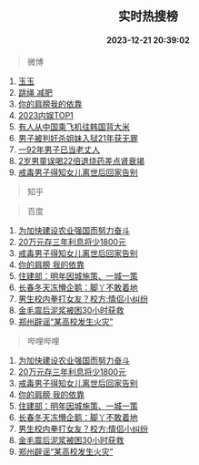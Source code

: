<div align="center"><h2>实时热搜榜</h2><h4>2023-12-21 20:39:02</h4></div>

> 微博  

1. [玉玉](https://s.weibo.com/weibo?q=%E7%8E%89%E7%8E%89&t=31&band_rank=1&Refer=top)<br />
2. [跳绳 减肥](https://s.weibo.com/weibo?q=%E8%B7%B3%E7%BB%B3%20%E5%87%8F%E8%82%A5&t=31&band_rank=2&Refer=top)<br />
3. [你的肩膀我的依靠](https://s.weibo.com/weibo?q=%23%E4%BD%A0%E7%9A%84%E8%82%A9%E8%86%80%E6%88%91%E7%9A%84%E4%BE%9D%E9%9D%A0%23&t=31&band_rank=3&Refer=top)<br />
4. [2023内娱TOP1](https://s.weibo.com/weibo?q=%232023%E5%86%85%E5%A8%B1TOP1%23&t=31&band_rank=4&Refer=top)<br />
5. [有人从中国乘飞机往韩国背大米](https://s.weibo.com/weibo?q=%23%E6%9C%89%E4%BA%BA%E4%BB%8E%E4%B8%AD%E5%9B%BD%E4%B9%98%E9%A3%9E%E6%9C%BA%E5%BE%80%E9%9F%A9%E5%9B%BD%E8%83%8C%E5%A4%A7%E7%B1%B3%23&t=31&band_rank=5&Refer=top)<br />
6. [男子被判奸杀姐妹入狱21年获无罪](https://s.weibo.com/weibo?q=%23%E7%94%B7%E5%AD%90%E8%A2%AB%E5%88%A4%E5%A5%B8%E6%9D%80%E5%A7%90%E5%A6%B9%E5%85%A5%E7%8B%B121%E5%B9%B4%E8%8E%B7%E6%97%A0%E7%BD%AA%23&t=31&band_rank=6&Refer=top)<br />
7. [一92年男子已当老丈人](https://s.weibo.com/weibo?q=%23%E4%B8%8092%E5%B9%B4%E7%94%B7%E5%AD%90%E5%B7%B2%E5%BD%93%E8%80%81%E4%B8%88%E4%BA%BA%23&t=31&band_rank=7&Refer=top)<br />
8. [2岁男童误喝22倍退烧药差点肾衰竭](https://s.weibo.com/weibo?q=%232%E5%B2%81%E7%94%B7%E7%AB%A5%E8%AF%AF%E5%96%9D22%E5%80%8D%E9%80%80%E7%83%A7%E8%8D%AF%E5%B7%AE%E7%82%B9%E8%82%BE%E8%A1%B0%E7%AB%AD%23&t=31&band_rank=8&Refer=top)<br />
9. [戒毒男子得知女儿离世后回家告别](https://s.weibo.com/weibo?q=%23%E6%88%92%E6%AF%92%E7%94%B7%E5%AD%90%E5%BE%97%E7%9F%A5%E5%A5%B3%E5%84%BF%E7%A6%BB%E4%B8%96%E5%90%8E%E5%9B%9E%E5%AE%B6%E5%91%8A%E5%88%AB%23&t=31&band_rank=9&Refer=top)<br />

> 知乎  


> 百度  

1. [为加快建设农业强国而努力奋斗](https://www.baidu.com/s?wd=%E4%B8%BA%E5%8A%A0%E5%BF%AB%E5%BB%BA%E8%AE%BE%E5%86%9C%E4%B8%9A%E5%BC%BA%E5%9B%BD%E8%80%8C%E5%8A%AA%E5%8A%9B%E5%A5%8B%E6%96%97&sa=fyb_news&rsv_dl=fyb_news)<br />
2. [20万元存三年利息将少1800元](https://www.baidu.com/s?wd=20%E4%B8%87%E5%85%83%E5%AD%98%E4%B8%89%E5%B9%B4%E5%88%A9%E6%81%AF%E5%B0%86%E5%B0%911800%E5%85%83&sa=fyb_news&rsv_dl=fyb_news)<br />
3. [戒毒男子得知女儿离世后回家告别](https://www.baidu.com/s?wd=%E6%88%92%E6%AF%92%E7%94%B7%E5%AD%90%E5%BE%97%E7%9F%A5%E5%A5%B3%E5%84%BF%E7%A6%BB%E4%B8%96%E5%90%8E%E5%9B%9E%E5%AE%B6%E5%91%8A%E5%88%AB&sa=fyb_news&rsv_dl=fyb_news)<br />
4. [你的肩膀 我的依靠](https://www.baidu.com/s?wd=%E4%BD%A0%E7%9A%84%E8%82%A9%E8%86%80+%E6%88%91%E7%9A%84%E4%BE%9D%E9%9D%A0&sa=fyb_news&rsv_dl=fyb_news)<br />
5. [住建部：明年因城施策、一城一策](https://www.baidu.com/s?wd=%E4%BD%8F%E5%BB%BA%E9%83%A8%EF%BC%9A%E6%98%8E%E5%B9%B4%E5%9B%A0%E5%9F%8E%E6%96%BD%E7%AD%96%E3%80%81%E4%B8%80%E5%9F%8E%E4%B8%80%E7%AD%96&sa=fyb_news&rsv_dl=fyb_news)<br />
6. [长春冬天冻懵企鹅：脚丫不敢着地](https://www.baidu.com/s?wd=%E9%95%BF%E6%98%A5%E5%86%AC%E5%A4%A9%E5%86%BB%E6%87%B5%E4%BC%81%E9%B9%85%EF%BC%9A%E8%84%9A%E4%B8%AB%E4%B8%8D%E6%95%A2%E7%9D%80%E5%9C%B0&sa=fyb_news&rsv_dl=fyb_news)<br />
7. [男生校内拳打女友？校方:情侣小纠纷](https://www.baidu.com/s?wd=%E7%94%B7%E7%94%9F%E6%A0%A1%E5%86%85%E6%8B%B3%E6%89%93%E5%A5%B3%E5%8F%8B%EF%BC%9F%E6%A0%A1%E6%96%B9%3A%E6%83%85%E4%BE%A3%E5%B0%8F%E7%BA%A0%E7%BA%B7&sa=fyb_news&rsv_dl=fyb_news)<br />
8. [金毛震后泥浆被困30小时获救](https://www.baidu.com/s?wd=%E9%87%91%E6%AF%9B%E9%9C%87%E5%90%8E%E6%B3%A5%E6%B5%86%E8%A2%AB%E5%9B%B030%E5%B0%8F%E6%97%B6%E8%8E%B7%E6%95%91&sa=fyb_news&rsv_dl=fyb_news)<br />
9. [郑州辟谣“某高校发生火灾”](https://www.baidu.com/s?wd=%E9%83%91%E5%B7%9E%E8%BE%9F%E8%B0%A3%E2%80%9C%E6%9F%90%E9%AB%98%E6%A0%A1%E5%8F%91%E7%94%9F%E7%81%AB%E7%81%BE%E2%80%9D&sa=fyb_news&rsv_dl=fyb_news)<br />

> 哔哩哔哩  

1. [为加快建设农业强国而努力奋斗](https://www.baidu.com/s?wd=%E4%B8%BA%E5%8A%A0%E5%BF%AB%E5%BB%BA%E8%AE%BE%E5%86%9C%E4%B8%9A%E5%BC%BA%E5%9B%BD%E8%80%8C%E5%8A%AA%E5%8A%9B%E5%A5%8B%E6%96%97&sa=fyb_news&rsv_dl=fyb_news)<br />
2. [20万元存三年利息将少1800元](https://www.baidu.com/s?wd=20%E4%B8%87%E5%85%83%E5%AD%98%E4%B8%89%E5%B9%B4%E5%88%A9%E6%81%AF%E5%B0%86%E5%B0%911800%E5%85%83&sa=fyb_news&rsv_dl=fyb_news)<br />
3. [戒毒男子得知女儿离世后回家告别](https://www.baidu.com/s?wd=%E6%88%92%E6%AF%92%E7%94%B7%E5%AD%90%E5%BE%97%E7%9F%A5%E5%A5%B3%E5%84%BF%E7%A6%BB%E4%B8%96%E5%90%8E%E5%9B%9E%E5%AE%B6%E5%91%8A%E5%88%AB&sa=fyb_news&rsv_dl=fyb_news)<br />
4. [你的肩膀 我的依靠](https://www.baidu.com/s?wd=%E4%BD%A0%E7%9A%84%E8%82%A9%E8%86%80+%E6%88%91%E7%9A%84%E4%BE%9D%E9%9D%A0&sa=fyb_news&rsv_dl=fyb_news)<br />
5. [住建部：明年因城施策、一城一策](https://www.baidu.com/s?wd=%E4%BD%8F%E5%BB%BA%E9%83%A8%EF%BC%9A%E6%98%8E%E5%B9%B4%E5%9B%A0%E5%9F%8E%E6%96%BD%E7%AD%96%E3%80%81%E4%B8%80%E5%9F%8E%E4%B8%80%E7%AD%96&sa=fyb_news&rsv_dl=fyb_news)<br />
6. [长春冬天冻懵企鹅：脚丫不敢着地](https://www.baidu.com/s?wd=%E9%95%BF%E6%98%A5%E5%86%AC%E5%A4%A9%E5%86%BB%E6%87%B5%E4%BC%81%E9%B9%85%EF%BC%9A%E8%84%9A%E4%B8%AB%E4%B8%8D%E6%95%A2%E7%9D%80%E5%9C%B0&sa=fyb_news&rsv_dl=fyb_news)<br />
7. [男生校内拳打女友？校方:情侣小纠纷](https://www.baidu.com/s?wd=%E7%94%B7%E7%94%9F%E6%A0%A1%E5%86%85%E6%8B%B3%E6%89%93%E5%A5%B3%E5%8F%8B%EF%BC%9F%E6%A0%A1%E6%96%B9%3A%E6%83%85%E4%BE%A3%E5%B0%8F%E7%BA%A0%E7%BA%B7&sa=fyb_news&rsv_dl=fyb_news)<br />
8. [金毛震后泥浆被困30小时获救](https://www.baidu.com/s?wd=%E9%87%91%E6%AF%9B%E9%9C%87%E5%90%8E%E6%B3%A5%E6%B5%86%E8%A2%AB%E5%9B%B030%E5%B0%8F%E6%97%B6%E8%8E%B7%E6%95%91&sa=fyb_news&rsv_dl=fyb_news)<br />
9. [郑州辟谣“某高校发生火灾”](https://www.baidu.com/s?wd=%E9%83%91%E5%B7%9E%E8%BE%9F%E8%B0%A3%E2%80%9C%E6%9F%90%E9%AB%98%E6%A0%A1%E5%8F%91%E7%94%9F%E7%81%AB%E7%81%BE%E2%80%9D&sa=fyb_news&rsv_dl=fyb_news)<br />
